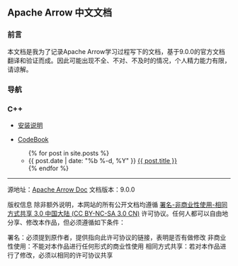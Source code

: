 ## Apache Arrow 中文文档

### 前言

本文档是我为了记录Apache Arrow学习过程写下的文档，基于9.0.0的官方文档翻译和验证而成。因此可能出现不全、不对、不及时的情况，个人精力能力有限，请谅解。

### 导航

### C++

- [安装说明](_posts/2022-08-17-Cpp安装.md)
- [CodeBook](_posts/2022-08-17-ArrowCodeBookCpp.md#c)

  <ul class="posts">
    {% for post in site.posts %}
      <li>
        <span class="post-date">{{ post.date | date: "%b %-d, %Y" }}</span>
        <a class="post-link" href="{{ post.url | prepend: site.baseurl }}">{{ post.title }}</a>
      </li>
    {% endfor %}
  </ul>

--------------------

源地址：[Apache Arrow Doc](https://arrow.apache.org/docs/python/index.html)
文档版本：9.0.0

版权信息
除非额外说明，本网站的所有公开文档均遵循 [署名-非商业性使用-相同方式共享 3.0 中国大陆 (CC BY-NC-SA 3.0 CN)](https://creativecommons.org/licenses/by-nc-sa/3.0/cn/) 许可协议。任何人都可以自由地分享、修改本作品，但必须遵循如下条件：

署名：必须提到原作者，提供指向此许可协议的链接，表明是否有做修改
非商业性使用：不能对本作品进行任何形式的商业性使用
相同方式共享：若对本作品进行了修改，必须以相同的许可协议共享
